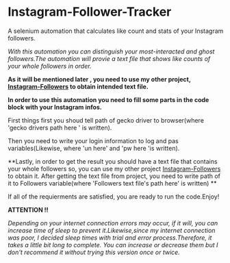 # Instagram-Follower-Tracker
A selenium automation that calculates like count and stats of your  Instagram followers.


_With this automation you can distinguish your most-interacted and ghost followers.The automation will provie a text file that shows like counts of your whole followers in order._

**As it will be mentioned later , you need to use my other project, [Instagram-Followers](https://github.com/dorukarslan/Instagram-Followers) to obtain intended text file.**




**In order to use this automation you need to fill some parts in the code block with your Instagram infos.**

First things first you shoud tell path of gecko driver to browser(where 'gecko drivers path here ' is written).

Then you need to write your login information to log and pas variables(Likewise, where 'un here' and 'pw here 'is written).


**Lastly, in order to get the result you should have a text file that contains your whole followers 
so, you can use my other project [Instagram-Followers](https://github.com/dorukarslan/Instagram-Followers) to obtain it. After getting the text file from project, you need to write path of it to Followers variable(where 'Followers text file's path here' is written) **

If all of the requierments are satisfied, you are ready to run the code.Enjoy!



**ATTENTION !!**

_Depending on your internet connection errors may occur, if it will, you can increase time of sleep to prevent it.Likewise,since my internet connection was poor, I decided sleep times with trial and error process.Therefore, it takes a little bit long to complete. You can increase or decrease them but I don't recommend it without trying this version once or twice._
